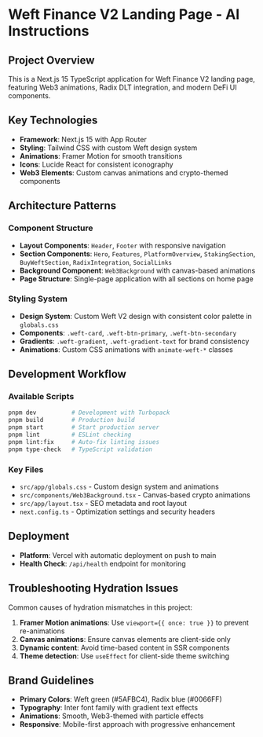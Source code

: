 # Weft Finance V2 Landing Page - AI Instructions

## Project Overview
This is a Next.js 15 TypeScript application for Weft Finance V2 landing page, featuring Web3 animations, Radix DLT integration, and modern DeFi UI components.

## Key Technologies
- **Framework**: Next.js 15 with App Router
- **Styling**: Tailwind CSS with custom Weft design system
- **Animations**: Framer Motion for smooth transitions
- **Icons**: Lucide React for consistent iconography
- **Web3 Elements**: Custom canvas animations and crypto-themed components

## Architecture Patterns

### Component Structure
- **Layout Components**: `Header`, `Footer` with responsive navigation
- **Section Components**: `Hero`, `Features`, `PlatformOverview`, `StakingSection`, `BuyWeftSection`, `RadixIntegration`, `SocialLinks`
- **Background Component**: `Web3Background` with canvas-based animations
- **Page Structure**: Single-page application with all sections on home page

### Styling System
- **Design System**: Custom Weft V2 design with consistent color palette in `globals.css`
- **Components**: `.weft-card`, `.weft-btn-primary`, `.weft-btn-secondary`
- **Gradients**: `.weft-gradient`, `.weft-gradient-text` for brand consistency
- **Animations**: Custom CSS animations with `animate-weft-*` classes

## Development Workflow

### Available Scripts
```bash
pnpm dev          # Development with Turbopack
pnpm build        # Production build
pnpm start        # Start production server
pnpm lint         # ESLint checking
pnpm lint:fix     # Auto-fix linting issues
pnpm type-check   # TypeScript validation
```

### Key Files
- `src/app/globals.css` - Custom design system and animations
- `src/components/Web3Background.tsx` - Canvas-based crypto animations
- `src/app/layout.tsx` - SEO metadata and root layout
- `next.config.ts` - Optimization settings and security headers

## Deployment
- **Platform**: Vercel with automatic deployment on push to main
- **Health Check**: `/api/health` endpoint for monitoring

## Troubleshooting Hydration Issues
Common causes of hydration mismatches in this project:
1. **Framer Motion animations**: Use `viewport={{ once: true }}` to prevent re-animations
2. **Canvas animations**: Ensure canvas elements are client-side only
3. **Dynamic content**: Avoid time-based content in SSR components
4. **Theme detection**: Use `useEffect` for client-side theme switching

## Brand Guidelines
- **Primary Colors**: Weft green (#5AFBC4), Radix blue (#0066FF)
- **Typography**: Inter font family with gradient text effects
- **Animations**: Smooth, Web3-themed with particle effects
- **Responsive**: Mobile-first approach with progressive enhancement
